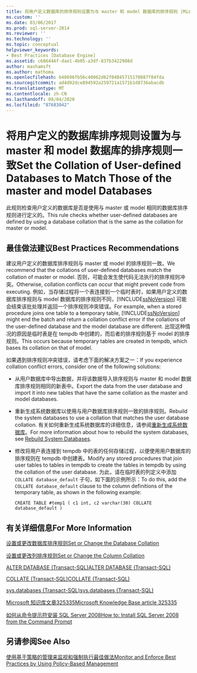 ```yaml
---
title: 将用户定义数据库的排序规则设置为与 master 和 model 数据库的排序规则 |Microsoft Docs
ms.custom: ''
ms.date: 03/06/2017
ms.prod: sql-server-2014
ms.reviewer: ''
ms.technology: ''
ms.topic: conceptual
helpviewer_keywords:
- Best Practices [Database Engine]
ms.assetid: c686446f-dae1-4b05-a3df-837b3422988d
author: mashamsft
ms.author: mathoma
ms.openlocfilehash: b48696fb56c40062d62f04845715170887f84fda
ms.sourcegitcommit: ad4d92dce894592a259721a1571b1d8736abacdb
ms.translationtype: MT
ms.contentlocale: zh-CN
ms.lasthandoff: 08/04/2020
ms.locfileid: "87683042"
---
```

# <a name="set-the-collation-of-user-defined-databases-to-match-those-of-the-master-and-model-databases"></a><span data-ttu-id="079a5-102">将用户定义的数据库排序规则设置为与 master 和 model 数据库的排序规则一致</span><span class="sxs-lookup"><span data-stu-id="079a5-102">Set the Collation of User-defined Databases to Match Those of the master and model Databases</span></span>
  <span data-ttu-id="079a5-103">此规则检查用户定义的数据库是否是使用与 master 或 model 相同的数据库排序规则进行定义的。</span><span class="sxs-lookup"><span data-stu-id="079a5-103">This rule checks whether user-defined databases are defined by using a database collation that is the same as the collation for master or model.</span></span>  
  
## <a name="best-practices-recommendations"></a><span data-ttu-id="079a5-104">最佳做法建议</span><span class="sxs-lookup"><span data-stu-id="079a5-104">Best Practices Recommendations</span></span>  
 <span data-ttu-id="079a5-105">建议用户定义的数据库排序规则与 master 或 model 的排序规则一致。</span><span class="sxs-lookup"><span data-stu-id="079a5-105">We recommend that the collations of user-defined databases match the collation of master or model.</span></span> <span data-ttu-id="079a5-106">否则，可能会发生使代码无法执行的排序规则冲突。</span><span class="sxs-lookup"><span data-stu-id="079a5-106">Otherwise, collation conflicts can occur that might prevent code from executing.</span></span> <span data-ttu-id="079a5-107">例如，当存储过程将一个表连接到一个临时表时，如果用户定义的数据库排序规则与 model 数据库的排序规则不同，[!INCLUDE[ssNoVersion](../includes/ssnoversion-md.md)] 可能会结束该批处理并返回一个排序规则冲突错误。</span><span class="sxs-lookup"><span data-stu-id="079a5-107">For example, when a stored procedure joins one table to a temporary table, [!INCLUDE[ssNoVersion](../includes/ssnoversion-md.md)] might end the batch and return a collation conflict error if the collations of the user-defined database and the model database are different.</span></span> <span data-ttu-id="079a5-108">出现这种情况的原因是临时表是在 tempdb 中创建的，而后者的排序规则基于 model 的排序规则。</span><span class="sxs-lookup"><span data-stu-id="079a5-108">This occurs because temporary tables are created in tempdb, which bases its collation on that of model.</span></span>  
  
 <span data-ttu-id="079a5-109">如果遇到排序规则冲突错误，请考虑下面的解决方案之一：</span><span class="sxs-lookup"><span data-stu-id="079a5-109">If you experience collation conflict errors, consider one of the following solutions:</span></span>  
  
-   <span data-ttu-id="079a5-110">从用户数据库中导出数据，并将该数据导入排序规则与 master 和 model 数据库排序规则相同的新表中。</span><span class="sxs-lookup"><span data-stu-id="079a5-110">Export the data from the user database and import it into new tables that have the same collation as the master and model databases.</span></span>  
  
-   <span data-ttu-id="079a5-111">重新生成系统数据库以使用与用户数据库排序规则一致的排序规则。</span><span class="sxs-lookup"><span data-stu-id="079a5-111">Rebuild the system databases to use a collation that matches the user database collation.</span></span> <span data-ttu-id="079a5-112">有关如何重新生成系统数据库的详细信息，请参阅[重新生成系统数据库](../relational-databases/databases/system-databases.md)。</span><span class="sxs-lookup"><span data-stu-id="079a5-112">For more information about how to rebuild the system databases, see [Rebuild System Databases](../relational-databases/databases/system-databases.md).</span></span>  
  
-   <span data-ttu-id="079a5-113">修改将用户表连接到 tempdb 中的表的任何存储过程，以便使用用户数据库的排序规则在 tempdb 中创建表。</span><span class="sxs-lookup"><span data-stu-id="079a5-113">Modify any stored procedures that join user tables to tables in tempdb to create the tables in tempdb by using the collation of the user database.</span></span> <span data-ttu-id="079a5-114">为此，请在临时表的列定义中添加 `COLLATE database_default` 子句，如下面的示例所示：</span><span class="sxs-lookup"><span data-stu-id="079a5-114">To do this, add the `COLLATE database_default` clause to the column definitions of the temporary table, as shown in the following example:</span></span>  
  
    ```  
    CREATE TABLE #temp1 ( c1 int, c2 varchar(30) COLLATE database_default )  
    ```  
  
## <a name="for-more-information"></a><span data-ttu-id="079a5-115">有关详细信息</span><span class="sxs-lookup"><span data-stu-id="079a5-115">For More Information</span></span>  
 [<span data-ttu-id="079a5-116">设置或更改数据库排序规则</span><span class="sxs-lookup"><span data-stu-id="079a5-116">Set or Change the Database Collation</span></span>](../relational-databases/collations/set-or-change-the-database-collation.md)  
  
 [<span data-ttu-id="079a5-117">设置或更改列排序规则</span><span class="sxs-lookup"><span data-stu-id="079a5-117">Set or Change the Column Collation</span></span>](../relational-databases/collations/set-or-change-the-column-collation.md)  
  
 [<span data-ttu-id="079a5-118">ALTER DATABASE (Transact-SQL)</span><span class="sxs-lookup"><span data-stu-id="079a5-118">ALTER DATABASE &#40;Transact-SQL&#41;</span></span>](/sql/t-sql/statements/alter-database-transact-sql)  
  
 [<span data-ttu-id="079a5-119">COLLATE (Transact-SQL)</span><span class="sxs-lookup"><span data-stu-id="079a5-119">COLLATE &#40;Transact-SQL&#41;</span></span>](/sql/t-sql/statements/collations)  
  
 [<span data-ttu-id="079a5-120">sys.databases (Transact-SQL)</span><span class="sxs-lookup"><span data-stu-id="079a5-120">sys.databases &#40;Transact-SQL&#41;</span></span>](/sql/relational-databases/system-catalog-views/sys-databases-transact-sql)  
  
 [<span data-ttu-id="079a5-121">Microsoft 知识库文章325335</span><span class="sxs-lookup"><span data-stu-id="079a5-121">Microsoft Knowledge Base article 325335</span></span>](https://go.microsoft.com/fwlink/?linkid=117751)  
  
 [<span data-ttu-id="079a5-122">如何从命令提示符安装 SQL Server 2008</span><span class="sxs-lookup"><span data-stu-id="079a5-122">How to: Install SQL Server 2008 from the Command Prompt</span></span>](https://go.microsoft.com/fwlink/?LinkId=81585)  
  
## <a name="see-also"></a><span data-ttu-id="079a5-123">另请参阅</span><span class="sxs-lookup"><span data-stu-id="079a5-123">See Also</span></span>  
 [<span data-ttu-id="079a5-124">使用基于策略的管理来监视和强制执行最佳做法</span><span class="sxs-lookup"><span data-stu-id="079a5-124">Monitor and Enforce Best Practices by Using Policy-Based Management</span></span>](../relational-databases/policy-based-management/monitor-and-enforce-best-practices-by-using-policy-based-management.md)  
  
  
